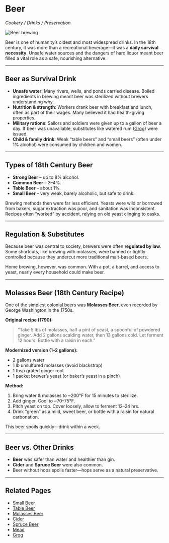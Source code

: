 # Beer  
*Cookery / Drinks / Preservation*  

![Beer brewing](cookery/drinks/images/beer-brewing.jpg)  

Beer is one of humanity’s oldest and most widespread drinks. In the 18th century, it was more than a recreational beverage—it was a **daily survival necessity**. Unsafe water sources and the dangers of hard liquor meant beer filled a vital role as a safe, nourishing alternative.  

---

## Beer as Survival Drink  
- **Unsafe water**: Many rivers, wells, and ponds carried disease. Boiled ingredients in brewing meant beer was sterilized without brewers understanding why.  
- **Nutrition & strength**: Workers drank beer with breakfast and lunch, often as part of their wages. Many believed it had health-giving properties.  
- **Military rations**: Sailors and soldiers were given up to a gallon of beer a day. If beer was unavailable, substitutes like watered rum ([Grog](grog.md)) were issued.  
- **Child & family drink**: Weak “table beers” and “small beers” (often under 1% alcohol) were consumed by children and women.  

---

## Types of 18th Century Beer  
- **Strong Beer** – up to 8% alcohol.  
- **Common Beer** – 3–4%.  
- **Table Beer** – about 1%.  
- **Small Beer** – very weak, barely alcoholic, but safe to drink.  

Brewing methods then were far less efficient. Yeasts were wild or borrowed from bakers, sugar extraction was poor, and sanitation was inconsistent. Recipes often “worked” by accident, relying on old yeast clinging to casks.  

---

## Regulation & Substitutes  
Because beer was central to society, brewers were often **regulated by law**. Some shortcuts, like brewing with molasses, were banned or tightly controlled because they undercut more traditional malt-based beers.  

Home brewing, however, was common. With a pot, a barrel, and access to yeast, nearly every household could make beer.  

---

## Molasses Beer (18th Century Recipe)  
One of the simplest colonial beers was **Molasses Beer**, even recorded by George Washington in the 1750s.  

**Original recipe (1790):**  
> “Take 5 lbs of molasses, half a pint of yeast, a spoonful of powdered ginger. Add 2 gallons scalding water, then 13 gallons cold. Let ferment 12 hours. Bottle with a raisin in each.”  

**Modernized version (1–2 gallons):**  
- 2 gallons water  
- 1 lb unsulfured molasses (avoid blackstrap)  
- 1 tbsp grated ginger root  
- 1 packet brewer’s yeast (or baker’s yeast in a pinch)  

**Method:**  
1. Bring water & molasses to ~200°F for 15 minutes to sterilize.  
2. Add ginger. Cool to ~70–75°F.  
3. Pitch yeast on top. Cover loosely, allow to ferment 12–24 hrs.  
4. Drink “green” as a mild, sweet beer, or bottle with a raisin for natural carbonation.  

This beer spoils quickly—drink within a week.  

---

## Beer vs. Other Drinks  
- **Beer** was safer than water and healthier than gin.  
- **Cider** and **Spruce Beer** were also common.  
- Beer without hops spoils faster—hops serve as a natural preservative.  

---

## Related Pages  
- [Small Beer](small-beer.md)  
- [Table Beer](table-beer.md)  
- [Molasses Beer](molasses-beer.md)  
- [Cider](cider.md)  
- [Spruce Beer](spruce-beer.md)  
- [Mead](mead.md)  
- [Grog](grog.md)  
